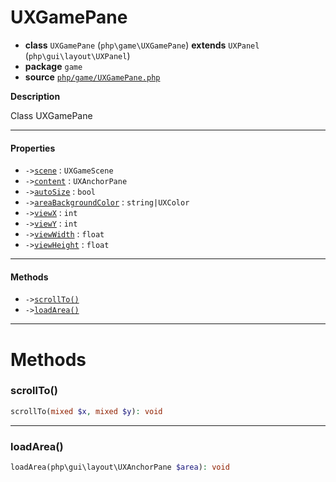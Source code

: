 # UXGamePane

- **class** `UXGamePane` (`php\game\UXGamePane`) **extends** `UXPanel` (`php\gui\layout\UXPanel`)
- **package** `game`
- **source** [`php/game/UXGamePane.php`](./src/main/resources/JPHP-INF/sdk/php/game/UXGamePane.php)

**Description**

Class UXGamePane

---

#### Properties

- `->`[`scene`](#prop-scene) : `UXGameScene`
- `->`[`content`](#prop-content) : `UXAnchorPane`
- `->`[`autoSize`](#prop-autosize) : `bool`
- `->`[`areaBackgroundColor`](#prop-areabackgroundcolor) : `string|UXColor`
- `->`[`viewX`](#prop-viewx) : `int`
- `->`[`viewY`](#prop-viewy) : `int`
- `->`[`viewWidth`](#prop-viewwidth) : `float`
- `->`[`viewHeight`](#prop-viewheight) : `float`

---

#### Methods

- `->`[`scrollTo()`](#method-scrollto)
- `->`[`loadArea()`](#method-loadarea)

---
# Methods

<a name="method-scrollto"></a>

### scrollTo()
```php
scrollTo(mixed $x, mixed $y): void
```

---

<a name="method-loadarea"></a>

### loadArea()
```php
loadArea(php\gui\layout\UXAnchorPane $area): void
```